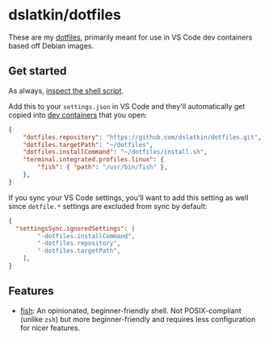 # dslatkin/dotfiles

These are my [dotfiles](https://dotfiles.github.io/), primarily meant for use in
VS Code dev containers based off Debian images.

## Get started

As always, [inspect the shell script](install.sh).

Add this to your `settings.json` in VS Code and they'll automatically
get copied into [dev containers](https://code.visualstudio.com/docs/remote/containers)
that you open:

```json
{
    "dotfiles.repository": "https://github.com/dslatkin/dotfiles.git",
    "dotfiles.targetPath": "~/dotfiles",
    "dotfiles.installCommand": "~/dotfiles/install.sh",
    "terminal.integrated.profiles.linux": {
        "fish": { "path": "/usr/bin/fish" },
    },
}
```

If you sync your VS Code settings, you'll want to add this setting as well
since `dotfile.*` settings are excluded from sync by default:

```json
{
  "settingsSync.ignoredSettings": [
        "-dotfiles.installCommand",
        "-dotfiles.repository",
        "-dotfiles.targetPath",
    ],
}
```

## Features

-   [fish](https://fishshell.com/): An opinionated, beginner-friendly shell. Not
    POSIX-compliant (unlike `zsh`) but more beginner-friendly and requires
    less configuration for nicer features.
